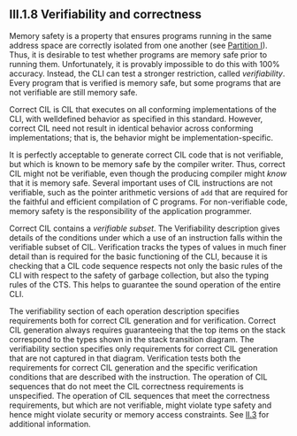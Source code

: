 ## III.1.8 Verifiability and correctness

Memory safety is a property that ensures programs running in the same address space are correctly isolated from one another (see [Partition I](#todo-missing-hyperlink)). Thus, it is desirable to test whether programs are memory safe prior to running them. Unfortunately, it is provably impossible to do this with 100% accuracy. Instead, the CLI can test a stronger restriction, called *verifiability*. Every program that is verified is memory safe, but some programs that are not verifiable are still memory safe.

Correct CIL is CIL that executes on all conforming implementations of the CLI, with welldefined behavior as specified in this standard. However, correct CIL need not result in identical behavior across conforming implementations; that is, the behavior might be implementation-specific.

It is perfectly acceptable to generate correct CIL code that is not verifiable, but which is known to be memory safe by the compiler writer. Thus, correct CIL might not be verifiable, even though the producing compiler might *know* that it is memory safe. Several important uses of CIL instructions are not verifiable, such as the pointer arithmetic versions of `add` that are required for the faithful and efficient compilation of C programs. For non-verifiable code, memory safety is the responsibility of the application programmer.

Correct CIL contains a *verifiable subset*. The Verifiability description gives details of the conditions under which a use of an instruction falls within the verifiable subset of CIL. Verification tracks the types of values in much finer detail than is required for the basic functioning of the CLI, because it is checking that a CIL code sequence respects not only the basic rules of the CLI with respect to the safety of garbage collection, but also the typing rules of the CTS. This helps to guarantee the sound operation of the entire CLI.

The verifiability section of each operation description specifies requirements both for correct CIL generation and for verification. Correct CIL generation always requires guaranteeing that the top items on the stack correspond to the types shown in the stack transition diagram. The verifiability section specifies only requirements for correct CIL generation that are not captured in that diagram. Verification tests both the requirements for correct CIL generation and the specific verification conditions that are described with the instruction. The operation of CIL sequences that do not meet the CIL correctness requirements is unspecified. The operation of CIL sequences that meet the correctness requirements, but which are not verifiable, might violate type safety and hence might violate security or memory access constraints. See [II.3](#todo-missing-hyperlink) for additional information.
